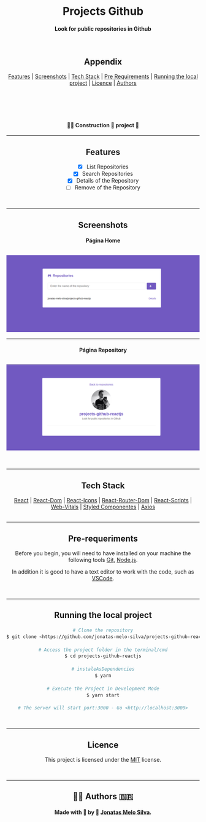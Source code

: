 <header>
  <h1 align="center" >Projects Github</h1>
  <h4 align="center" >Look for public repositories in Github</h4>
  <br>
  <h2 align="center">Appendix</h2>
  <nav align="center">
    <a align="center" href="#features">Features</a> |
    <a align="center" href="#screenshots">Screenshots</a> |
    <a align="center" href="#tech-stack">Tech Stack</a> |
    <a align="center" href="#pre-requirements">Pre Requirements</a> |
    <a align="center" href="#running-the-local-project">Running the local project</a> |
    <a align="center" href="#licence">Licence</a> |
    <a align="center" href="#authors">Authors</a>
  </nav>
</header>
<br>
<h4 align="center">👨‍💻️  Construction  🚧️  project  🚀️</h4>
<hr>
<main>
  <section id="features" align="center">
    <h2 align="center">Features</h2>

- [x] List Repositories
- [x] Search Repositories
- [x] Details of the Repository
- [ ] Remove of the Repository
  </section>
  <br>
  <hr>
  <section id="screenshots" align="center">
    <h2 align="center">Screenshots</h2>
    <h4 align="center">Página Home</h4>
    <h2><img align="center" src="./github/home.png" alt="Página home"></h2>
    <hr>
    <h4 align="center">Página Repository</h4>
    <h2><img align="center" src="./github/repositories.png" alt="Página Repository"></h2>
  </section>
  <br>
  <hr>
  <section id="tech-stack" align="center">
    <h2 align="center">Tech Stack</h2>
    <nav>
      <a align="center" href="https://www.npmjs.com/package/react">React</a> |
      <a align="center" href="https://www.npmjs.com/package/react-dom">React-Dom</a> |
      <a align="center" href="https://www.npmjs.com/package/react-icons">React-Icons</a> |
      <a align="center" href="https://www.npmjs.com/package/react-router-dom">React-Router-Dom</a> |
      <a align="center" href="https://www.npmjs.com/package/react-scripts">React-Scripts</a> |
      <a align="center" href="https://www.npmjs.com/package/web-vitals">Web-Vitals</a> |
      <a align="center" href="https://www.npmjs.com/package/styled-components">Styled Componentes</a> |
      <a align="center" href="https://www.npmjs.com/package/axios">Axios</a>
      </nav>
  </section>
  <br>
  <hr>
  <section id="pre-requirements" align="center">
    <h2 align="center">Pre-requeriments</h2>
    <p align="center">Before you begin, you will need to have installed on your machine the following tools
      <a href="https://git-scm.com/">Git</a>, <a href="https://nodejs.org/en/">Node.js</a>.
    </p>
    <p align="center">In addition it is good to have a text editor to work with the code, such as
      <a href="https://code.visualstudio.com/">VSCode</a>.
    </p>
  </section>
  <br>
  <hr>
  <section id="running-the-local-project" align="center">
    <h2 align="center">Running the local project</h2>
```bash
# Clone the repository
$ git clone <https://github.com/jonatas-melo-silva/projects-github-reactjs.git>

# Access the project folder in the terminal/cmd
$ cd projects-github-reactjs

# instaleAsDependencies
$ yarn

# Execute the Project in Development Mode
$ yarn start

# The server will start port:3000 - Go <http://localhost:3000>
```
  </section>
  <br>
  <hr>
  <section id="licence" align="center">
    <h2 align="center">Licence</h2>
    <p align="center">
      This project is licensed under the
      <a href="https://choosealicense.com/licenses/mit/">MIT</a> license.
    </p>
  </section>
  <br>
  <hr>
  <section id="authors" align="center">
    <h2 align="center">👨‍💻️ Authors 🇧🇷</h2>
    <h4 align="center">Made with 💜️ by 👦️ <a href="https://github.com/jonatas-melo-silva">Jonatas Melo Silva</a>.</h4>
  </section>
</main>
